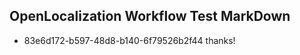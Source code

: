 ## OpenLocalization Workflow Test MarkDown
* 83e6d172-b597-48d8-b140-6f79526b2f44 thanks!

<!--HONumber=Aug16_HO4-->


